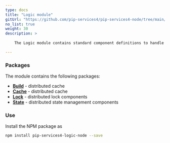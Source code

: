 ```yaml
---
type: docs
title: "Logic module"
gitUrl: "https://github.com/pip-services4/pip-services4-node/tree/main/pip-services4-logic-node"
no_list: true
weight: 30
description: > 
 
    The Logic module contains standard component definitions to handle complex business transactions.

---
```



### Packages

The module contains the following packages:

- [**Build**](build) - distributed cache
- [**Cache**](cahce) - distributed cache
- [**Lock**](lock) -  distributed lock components
- [**State**](state) -  distributed state management components



### Use

Install the NPM package as
```bash
npm install pip-services4-logic-node --save
```
